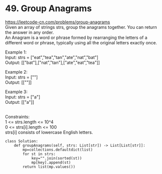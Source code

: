 # 49. Group Anagrams
https://leetcode-cn.com/problems/group-anagrams  
Given an array of strings strs, group the anagrams together. You can return the answer in any order.  
An Anagram is a word or phrase formed by rearranging the letters of a different word or phrase, typically using all the original letters exactly once.  

Example 1:  
Input: strs = ["eat","tea","tan","ate","nat","bat"]  
Output: [["bat"],["nat","tan"],["ate","eat","tea"]]  

Example 2:  
Input: strs = [""]  
Output: [[""]]  

Example 3:  
Input: strs = ["a"]  
Output: [["a"]]  
 

Constraints:  
1 <= strs.length <= 10^4  
0 <= strs[i].length <= 100  
strs[i] consists of lowercase English letters.  

``` python3
class Solution:
    def groupAnagrams(self, strs: List[str]) -> List[List[str]]:
        mp=collections.defaultdict(list)
        for st in strs:
            key="".join(sorted(st))
            mp[key].append(st)
        return list(mp.values())
```

